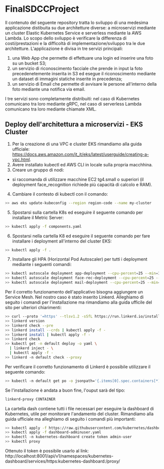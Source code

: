 # FinalSDCCProject
Il contenuto del seguente repository tratta lo sviluppo di una medesima applicazione distibuita su due architetture diverse: a microservizi mediante un cluster Elastic Kubernetes Service e serverless mediante la AWS Lambda. Lo scopo dello sviluppo è verificare la differenza di costi/prestazioni e la difficoltà di implementazione/sviluppo tra le due architetture. L'applicazione è divisa in tre servizi principali:
1. una Web App che permette di effettuare una login ed inserire una foto su un bucket S3;
2. un servizio di riconoscimento facciale che prende in input la foto precedenetemente inserita in S3 ed esegue il riconoscimento mediante un dataset di immagini statiche inserite in precedenza;
3. un servizio di Email che permette di avvisare le persone all'interno della foto mediante una notifica via email.

I tre servizi sono completamente distribuiti: nel caso di Kubernetes comunicano tra loro mediante gRPC, nel caso di serverless Lambda comunicano tra loro mediante chiamate XML.

## Deploy dell'architettura a microservizi - EKS Cluster

1. Per la creazione di una VPC e cluster EKS rimandiamo alla guida ufficiale: https://docs.aws.amazon.com/it_it/eks/latest/userguide/creating-a-vpc.html.
2. Avere installato kubectl ed AWS CLI in locale sulla propria macchhina.
3. Creare un gruppo di nodi:
-   si raccomanda di utilizzare macchine EC2 tg4.small o superiori (il deployment face_recognition richiede più capacità di calcolo e RAM).
4. Cambiare il contesto di kubectl con il comando:
```bash
>> aws eks update-kubeconfig --region region-code --name my-cluster
```
5. Spostarsi sulla cartella K8s ed eseguire il seguente comando per installare il Metric Server:
```bash
>> kubectl apply -f components.yaml
```
6. Spostarsi nella cartella K8 ed eseguire il seguente comando per fare installare i deployment all'interno del cluster EKS:
```bash
>> kubectl apply -f .
```
7. Installare gli HPA (Horizontal Pod Autoscaler) per tutti i deployment mediante i seguenti comandi:
```bash
>> kubectl autoscale deployment app-deployment --cpu-percent=25 --min=1 --max=10
>> kubectl autoscale deployment face-rec-deployment --cpu-percent=25 --min=1 --max=10
>> kubectl autoscale deployment mail-deployment --cpu-percent=25 --min=1 --max=10
```
Per il corretto funzionamento dell'applicativo bisogna aggiungere un Service Mesh. Nel nostro caso è stato inserito Linkerd. Alleghiamo di seguito i comandi per l'installazione ma rimandiamo alla guida ufficile del sito per ulteriori chiarimenti:
```bash
>> curl --proto '=https' --tlsv1.2 -sSfL https://run.linkerd.io/install | sh
>> linkerd version
>> linkerd check --pre
>> linkerd install --crds | kubectl apply -f -
>> linkerd install | kubectl apply -f -
>> linkerd check
>> kubectl get -n default deploy -o yaml \
  | linkerd inject - \
  | kubectl apply -f -
>> linkerd -n default check --proxy
```
Per verificare il corretto funzionamento di Linkerd è possibile utilizzare il seguente comando:
```bash
>> kubectl -n default get po -o jsonpath='{.items[0].spec.containers[*].name}'
```
Se l'installazione è andata a buon fine, l'ouput  sarà del tipo:
```bash
linkerd-proxy CONTAINER
```
La cartella dash contiene tutti i file necessari per eseguire la dashboard di Kubernetes, utile per monitorare l'andamento del cluster. Rimandiamo alla guida ufficiale ma alleghiamo di seguito i comandi più importanti:
```bash
>> kubectl apply -f https://raw.githubusercontent.com/kubernetes/dashboard/v2.7.0/aio/deploy/recommended.yaml
>> kubectl apply -f dashboard-adminuser.yaml
>> kubectl -n kubernetes-dashboard create token admin-user
>> kubectl proxy
```
Ottenuto il token è possibile usarlo al link: http://localhost:8001/api/v1/namespaces/kubernetes-dashboard/services/https:kubernetes-dashboard:/proxy/

